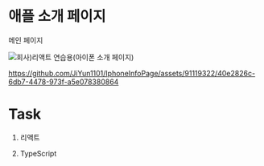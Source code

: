 # 애플 소개 페이지


메인 페이지

![회사)리액트 연습용(아이폰 소개 페이지)](https://github.com/JiYun1101/IphoneInfoPage/assets/91119322/22ad7171-1a91-456f-9f0c-7528df11122b)



https://github.com/JiYun1101/IphoneInfoPage/assets/91119322/40e2826c-6db7-4478-973f-a5e078380864







# Task

1. 리액트

2. TypeScript
